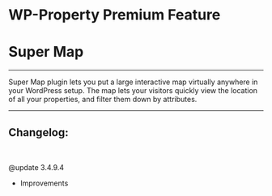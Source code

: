 WP-Property Premium Feature
=========
Super Map
=========

-----------

Super Map plugin lets you put a large interactive map virtually anywhere in your WordPress setup. The map lets your visitors quickly view the location of all your properties, and filter them down by attributes.

-----------
 
Changelog:
-----------

&nbsp;

@update 3.4.9.4
 - Improvements
